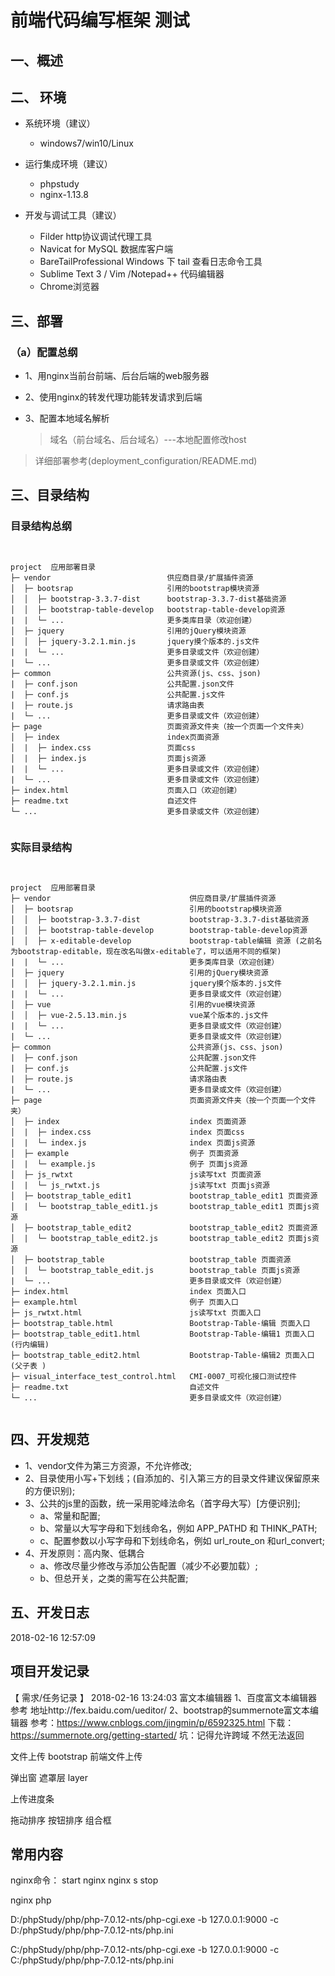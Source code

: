 # 前端代码编写框架 测试

## 一、概述



## 二、 环境

+ 系统环境（建议）
    + windows7/win10/Linux


+ 运行集成环境（建议）
    + phpstudy
    + nginx-1.13.8


+ 开发与调试工具（建议）

    + Filder                             http协议调试代理工具
    + Navicat for MySQL                  数据库客户端
    + BareTailProfessional               Windows 下 tail 查看日志命令工具
    + Sublime Text 3 / Vim /Notepad++    代码编辑器
    + Chrome浏览器

## 三、部署

### （a）配置总纲

+ 1、用nginx当前台前端、后台后端的web服务器
+ 2、使用nginx的转发代理功能转发请求到后端
+ 3、配置本地域名解析

    > 域名（前台域名、后台域名）---本地配置修改host

> 详细部署参考(deployment_configuration/README.md)

## 三、目录结构

### 目录结构总纲

<pre><code>

project  应用部署目录
├─ vendor                          供应商目录/扩展插件资源
│  ├─ bootsrap                     引用的bootstrap模块资源
│  │  ├─ bootstrap-3.3.7-dist      bootstrap-3.3.7-dist基础资源
│  │  ├─ bootstrap-table-develop   bootstrap-table-develop资源
|  |  └─ ...                       更多类库目录（欢迎创建）
│  ├─ jquery                       引用的jQuery模块资源
│  │  ├─ jquery-3.2.1.min.js       jquery摸个版本的.js文件
|  |  └─ ...                       更多目录或文件（欢迎创建）
|  └─ ...                          更多目录或文件（欢迎创建）
├─ common                          公共资源(js、css、json)
|  ├─ conf.json                    公共配置.json文件
|  ├─ conf.js                      公共配置.js文件
|  ├─ route.js                     请求路由表
|  └─ ...                          更多目录或文件（欢迎创建）
├─ page                            页面资源文件夹（按一个页面一个文件夹）
│  ├─ index                        index页面资源
│  |  ├─ index.css                 页面css
│  |  ├─ index.js                  页面js资源
|  |  └─ ...                       更多目录或文件（欢迎创建）
|  └─ ...                          更多目录或文件（欢迎创建）
├─ index.html                      页面入口（欢迎创建）
├─ readme.txt                      自述文件
└─ ...                             更多目录或文件（欢迎创建）

</code></pre>



### 实际目录结构

<pre><code>

project  应用部署目录
├─ vendor                               供应商目录/扩展插件资源
│  ├─ bootsrap                          引用的bootstrap模块资源
│  │  ├─ bootstrap-3.3.7-dist           bootstrap-3.3.7-dist基础资源
│  │  ├─ bootstrap-table-develop        bootstrap-table-develop资源 
│  │  ├─ x-editable-develop             bootstrap-table编辑 资源 (之前名为bootstrap-editable，现在改名叫做x-editable了，可以适用不同的框架)
|  |  └─ ...                            更多类库目录（欢迎创建）
│  ├─ jquery                            引用的jQuery模块资源
│  │  ├─ jquery-3.2.1.min.js            jquery摸个版本的.js文件
|  |  └─ ...                            更多目录或文件（欢迎创建）
│  ├─ vue                               引用的vue模块资源
│  │  ├─ vue-2.5.13.min.js              vue某个版本的.js文件
|  |  └─ ...                            更多目录或文件（欢迎创建）
|  └─ ...                               更多目录或文件（欢迎创建）
├─ common                               公共资源(js、css、json)
|  ├─ conf.json                         公共配置.json文件
|  ├─ conf.js                           公共配置.js文件
|  ├─ route.js                          请求路由表
|  └─ ...                               更多目录或文件（欢迎创建）
├─ page                                 页面资源文件夹（按一个页面一个文件夹）
│  ├─ index                             index 页面资源
│  |  ├─ index.css                      index 页面css
│  |  └─ index.js                       index 页面js资源
│  ├─ example                           例子 页面资源
│  |  └─ example.js                     例子 页面js资源
│  ├─ js_rwtxt                          js读写txt 页面资源
│  |  └─ js_rwtxt.js                    js读写txt 页面js资源
│  ├─ bootstrap_table_edit1             bootstrap_table_edit1 页面资源
│  |  └─ bootstrap_table_edit1.js       bootstrap_table_edit1 页面js资源
│  ├─ bootstrap_table_edit2             bootstrap_table_edit2 页面资源
│  |  └─ bootstrap_table_edit2.js       bootstrap_table_edit2 页面js资源
│  ├─ bootstrap_table                   bootstrap_table 页面资源
│  |  └─ bootstrap_table_edit.js        bootstrap_table 页面js资源
|  └─ ...                               更多目录或文件（欢迎创建）
├─ index.html                           index 页面入口
├─ example.html                         例子 页面入口
├─ js_rwtxt.html                        js读写txt 页面入口
├─ bootstrap_table.html                 Bootstrap-Table-编辑 页面入口
├─ bootstrap_table_edit1.html           Bootstrap-Table-编辑1 页面入口(行内编辑)
├─ bootstrap_table_edit2.html           Bootstrap-Table-编辑2 页面入口(父子表 )
├─ visual_interface_test_control.html   CMI-0007_可视化接口测试控件
├─ readme.txt                           自述文件
└─ ...                                  更多目录或文件（欢迎创建）

</code></pre>



## 四、开发规范

+ 1、vendor文件为第三方资源，不允许修改;
+ 2、目录使用小写+下划线；(自添加的、引入第三方的目录文件建议保留原来的方便识别);
+ 3、公共的js里的函数，统一采用驼峰法命名（首字母大写）[方便识别];
    + a、常量和配置;
    + b、常量以大写字母和下划线命名，例如 APP_PATHD 和 THINK_PATH;
    + c、配置参数以小写字母和下划线命名，例如 url_route_on 和url_convert;
+ 4、开发原则：高内聚、低耦合
    + a、修改尽量少修改与添加公告配置（减少不必要加载）;
    + b、但总开关，之类的需写在公共配置;


## 五、开发日志

2018-02-16 12:57:09



## 项目开发记录

【 需求/任务记录 】
2018-02-16 13:24:03
  富文本编辑器
      1、百度富文本编辑器
          参考 地址http://fex.baidu.com/ueditor/
      2、bootstrap的summernote富文本编辑器
          参考：https://www.cnblogs.com/jingmin/p/6592325.html
          下载：https://summernote.org/getting-started/
          坑：记得允许跨域 不然无法返回

  文件上传
    bootstrap 前端文件上传

  弹出窗
    遮罩层
    layer

  上传进度条
  
  拖动排序
  按钮排序
  组合框


## 常用内容

nginx命令：
    start nginx
    nginx s stop

nginx php

  D:/phpStudy/php/php-7.0.12-nts/php-cgi.exe -b 127.0.0.1:9000 -c D:/phpStudy/php/php-7.0.12-nts/php.ini

  C:/phpStudy/php/php-7.0.12-nts/php-cgi.exe -b 127.0.0.1:9000 -c C:/phpStudy/php/php-7.0.12-nts/php.ini
